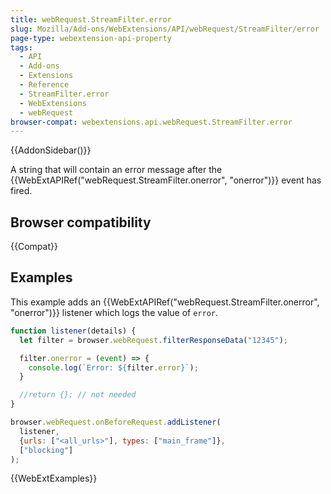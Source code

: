 ```yaml
---
title: webRequest.StreamFilter.error
slug: Mozilla/Add-ons/WebExtensions/API/webRequest/StreamFilter/error
page-type: webextension-api-property
tags:
  - API
  - Add-ons
  - Extensions
  - Reference
  - StreamFilter.error
  - WebExtensions
  - webRequest
browser-compat: webextensions.api.webRequest.StreamFilter.error
---
```


{{AddonSidebar()}}

A string that will contain an error message after the {{WebExtAPIRef("webRequest.StreamFilter.onerror", "onerror")}} event has fired.

## Browser compatibility

{{Compat}}

## Examples

This example adds an {{WebExtAPIRef("webRequest.StreamFilter.onerror", "onerror")}} listener which logs the value of `error`.

```js
function listener(details) {
  let filter = browser.webRequest.filterResponseData("12345");

  filter.onerror = (event) => {
    console.log(`Error: ${filter.error}`);
  }

  //return {}; // not needed
}

browser.webRequest.onBeforeRequest.addListener(
  listener,
  {urls: ["<all_urls>"], types: ["main_frame"]},
  ["blocking"]
);
```

{{WebExtExamples}}
